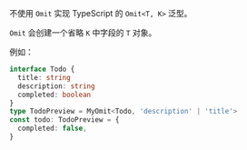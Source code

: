 不使用 `Omit` 实现 TypeScript 的 `Omit<T, K>` 泛型。

`Omit` 会创建一个省略 `K` 中字段的 `T` 对象。

例如：

```ts
interface Todo {
  title: string
  description: string
  completed: boolean
}
type TodoPreview = MyOmit<Todo, 'description' | 'title'>
const todo: TodoPreview = {
  completed: false,
}
```